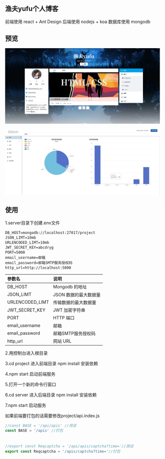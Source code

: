 ## 渔夫yufu个人博客

前端使用 react + Ant Design 
后端使用 nodejs + koa
数据库使用 mongodb

## 预览

![](imgs/about-img1.jpg)

![](imgs/about-img2.png)

## 使用

1.server目录下创建.env文件

```
DB_HOST=mongodb://localhost:27017/project
JSON_LIMT=10mb
URLENCODED_LIMT=10mb
JWT_SECRET_KEY=abcdryg
PORT=5000
email_username=邮箱
email_password=邮箱SMTP服务授权码
http_url=http://localhost:5000
```

| 参数名          | 说明                  |
| :-------------- | :-------------------- |
| DB_HOST         | Mongodb 的地址        |
| JSON_LIMT       | JSON 数据的最大数据量 |
| URLENCODED_LIMT | 传输数据的最大数据量  |
| JWT_SECRET_KEY  | JWT 加密字符串        |
| PORT            | HTTP 端口             |
| email_username  | 邮箱                  |
| email_password  | 邮箱SMTP服务授权码    |
| http_url        | 网站 URL              |

2.用控制台进入根目录

3.cd project 进入前端目录 npm install 安装依赖

4.npm start 启动前端服务

5.打开一个新的命令行窗口

6.cd server 进入后端目录 npm install 安装依赖

7.npm start 启动服务







如果前端要打包的话需要修改project/api.index.js

```javascript
//const BASE = '/api/apis' //测试
const BASE = '/apis' //打包


//export const Reqcaptcha = '/api/apis/captcha?time='//测试
export const Reqcaptcha = '/apis/captcha?time='//打包
```

